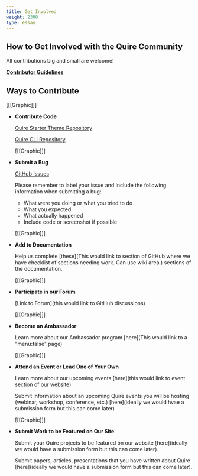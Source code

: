 ```yaml
---
title: Get Involved
weight: 2300
type: essay
---
```


## How to Get Involved with the Quire Community

All contributions big and small are welcome!

**[Contributor Guidelines](https://quire/getty.edu/community/contributor-guidelines)**

## Ways to Contribute

  [[[Graphic]]]
- **Contribute Code**

    [Quire Starter Theme Repository](https://github.com/gettypubs/quire-starter-theme)

    [Quire CLI Repository](https://github.com/gettypubs/quire-cli)

    [[[Graphic]]]
- **Submit a Bug**

    [GitHub Issues](https://github.com/gettypubs/quire/issues)

    Please remember to label your issue and include the following information when submitting a bug:
    - What were you doing or what you tried to do
    - What you expected
    - What actually happened
    - Include code or screenshot if possible

    [[[Graphic]]]
- **Add to Documentation**

    Help us complete [these](This would link to section of GitHub where we have checklist of sections needing work. Can use wiki area.) sections of the documentation.

    [[[Graphic]]]
- **Participate in our Forum**

    [Link to Forum](this would link to GitHub discussions)

  [[[Graphic]]]
- **Become an Ambassador**

    Learn more about our Ambassador program [here](This would link to a "menu:false" page)

    [[[Graphic]]]
- **Attend an Event or Lead One of Your Own**

    Learn more about our upcoming events [here](this would link to event section of our website)

    Submit information about an upcoming Quire events you will be hosting (webinar, workshop, conference, etc.) [here](ideally we would hvae a submission form but this can come later)

  [[[Graphic]]]
- **Submit Work to be Featured on Our Site**

    Submit your Quire projects to be featured on our website [here](ideally we would have a submission form but this can come later).

    Submit papers, articles, presentations that you have written about Quire [here](ideally we would have a submission form but this can come later).
